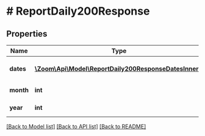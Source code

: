 # # ReportDaily200Response

## Properties

Name | Type | Description | Notes
------------ | ------------- | ------------- | -------------
**dates** | [**\Zoom\Api\Model\ReportDaily200ResponseDatesInner[]**](ReportDaily200ResponseDatesInner.md) | Array of date objects. | [optional]
**month** | **int** | Month for this report. | [optional]
**year** | **int** | Year for this report. | [optional]

[[Back to Model list]](../../README.md#models) [[Back to API list]](../../README.md#endpoints) [[Back to README]](../../README.md)
